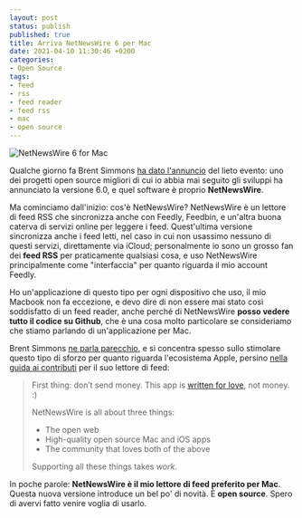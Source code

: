 ```yaml
---
layout: post
status: publish
published: true
title: Arriva NetNewsWire 6 per Mac
date: 2021-04-10 11:30:46 +0200
categories: 
- Open Source
tags: 
- feed
- rss
- feed reader
- feed rss
- mac
- open source
---
```


![NetNewsWire 6 for Mac](https://netnewswire.com/images/NNW5Light.png)

Qualche giorno fa Brent Simmons [ha dato l'annuncio](https://inessential.com/2021/03/27/netnewswire_6_0_for_mac) del lieto evento: uno dei progetti open source migliori di cui io abbia mai seguito gli sviluppi ha annunciato la versione 6.0, e quel software è proprio **NetNewsWire**.

Ma cominciamo dall'inizio: cos'è NetNewsWire? NetNewsWire è un lettore di feed RSS che sincronizza anche con Feedly, Feedbin, e un'altra buona caterva di servizi online per leggere i feed. Quest'ultima versione sincronizza anche i feed letti, nel caso in cui non usassimo nessuno di questi servizi, direttamente via iCloud; personalmente io sono un grosso fan dei **feed RSS** per praticamente qualsiasi cosa, e uso NetNewsWire principalmente come "interfaccia" per quanto riguarda il mio account Feedly.

Ho un'applicazione di questo tipo per ogni dispositivo che uso, il mio Macbook non fa eccezione, e devo dire di non essere mai stato così soddisfatto di un feed reader, anche perché di NetNewsWire **posso vedere tutto il codice su Github**, che è una cosa molto particolare se consideriamo che stiamo parlando di un'applicazione per Mac.

Brent Simmons [ne parla parecchio](https://inessential.com/2021/04/07/the_lack_of_a_price_tag_seems_almost_criminal), e si concentra spesso sullo stimolare questo tipo di sforzo per quanto riguarda l'ecosistema Apple, persino [nella guida ai contributi](https://github.com/Ranchero-Software/NetNewsWire/blob/main/Technotes/HowToSupportNetNewsWire.markdown) per il suo lettore di feed:

> First thing: don’t send money. This app is [written for love](https://inessential.com/2015/06/30/love), not money. :)
>
> NetNewsWire is all about three things:
>
> * The open web
> * High-quality open source Mac and iOS apps
> * The community that loves both of the above
>
> Supporting all these things takes *work*.

In poche parole: **NetNewsWire è il mio lettore di feed preferito per Mac**. Questa nuova versione introduce un bel po' di novità. È **open source**. Spero di avervi fatto venire voglia di usarlo.

